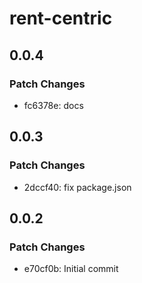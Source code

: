 # rent-centric

## 0.0.4

### Patch Changes

- fc6378e: docs

## 0.0.3

### Patch Changes

- 2dccf40: fix package.json

## 0.0.2

### Patch Changes

- e70cf0b: Initial commit
